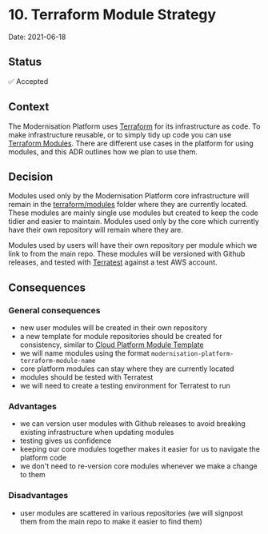 # 10. Terraform Module Strategy

Date: 2021-06-18

## Status

✅ Accepted

## Context

The Modernisation Platform uses [Terraform](https://www.terraform.io/) for its infrastructure as code. To make infrastructure reusable, or to simply tidy up code you can use [Terraform Modules](https://www.terraform.io/docs/language/modules/). There are different use cases in the platform for using modules, and this ADR outlines how we plan to use them.

## Decision

Modules used only by the Modernisation Platform core infrastructure will remain in the [terraform/modules](https://github.com/ministryofjustice/modernisation-platform/tree/main/terraform/modules) folder where they are currently located. These modules are mainly single use modules but created to keep the code tidier and easier to maintain. Modules used only by the core which currently have their own repository will remain where they are.

Modules used by users will have their own repository per module which we link to from the main repo. These modules will be versioned with Github releases, and tested with [Terratest](https://terratest.gruntwork.io/) against a test AWS account.

## Consequences

### General consequences

* new user modules will be created in their own repository
* a new template for module repositories should be created for consistency, similar to [Cloud Platform Module Template](https://github.com/ministryofjustice/cloud-platform-terraform-template)
* we will name modules using the format `modernisation-platform-terraform-module-name`
* core platform modules can stay where they are currently located
* modules should be tested with Terratest
* we will need to create a testing environment for Terratest to run

### Advantages

* we can version user modules with Github releases to avoid breaking existing infrastructure when updating modules
* testing gives us confidence
* keeping our core modules together makes it easier for us to navigate the platform code
* we don't need to re-version core modules whenever we make a change to them

### Disadvantages

* user modules are scattered in various repositories (we will signpost them from the main repo to make it easier to find them)
